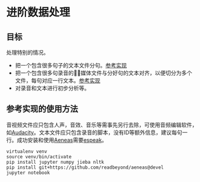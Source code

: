 # 进阶数据处理

## 目标

处理特别的情况。

* 把一个包含很多句子的文本文件分句。[参考实现](analyze.ipynb)
* 把一个包含很多句录音的媒体文件与分好句的文本对齐，以便切分为多个文件，每句对应一行文本。[参考实现](align.ipynb)
* 对录音和文本进行初步分析等。

## 参考实现的使用方法

音视频文件应只包含人声，音效、音乐等需事先另行去除，可使用音频编辑软件，如[Audacity](https://www.audacityteam.org)。文本文件应只包含录音的脚本，没有ID等额外信息，建议每句一行。成功安装和使用[Aeneas](https://github.com/readbeyond/aeneas)需要[espeak](https://sourceforge.net/projects/espeak/)。

```shell
virtualenv venv
source venv/bin/activate
pip install jupyter numpy jieba nltk
pip install git+https://github.com/readbeyond/aeneas@devel
jupyter notebook
```
